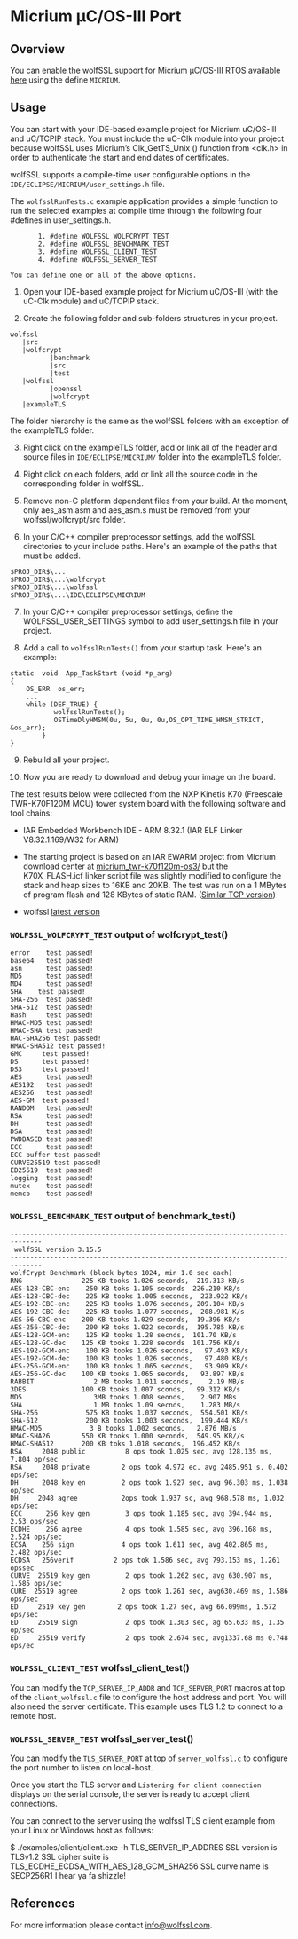 
# Micrium μC/OS-III Port
## Overview
You can enable the wolfSSL support for Micrium μC/OS-III RTOS available [here](http://www.micrium.com/) using the define `MICRIUM`.

## Usage

You can start with your IDE-based example project for Micrium uC/OS-III and uC/TCPIP stack. You must include the uC-Clk module into your project because wolfSSL uses Micrium’s Clk_GetTS_Unix () function from <clk.h> in order to authenticate the start and end dates of certificates.

wolfSSL supports a compile-time user configurable options in the `IDE/ECLIPSE/MICRIUM/user_settings.h` file.

The `wolfsslRunTests.c` example application provides a simple function to run the selected examples at compile time through the following four #defines in user_settings.h.

```
       1. #define WOLFSSL_WOLFCRYPT_TEST
       2. #define WOLFSSL_BENCHMARK_TEST
       3. #define WOLFSSL_CLIENT_TEST
       4. #define WOLFSSL_SERVER_TEST

You can define one or all of the above options.
```
1. Open your IDE-based example project for Micrium uC/OS-III (with the uC-Clk module) and uC/TCPIP stack.

2. Create the following folder and sub-folders structures in your project.
```
wolfssl
   |src
   |wolfcrypt
          |benchmark
          |src
          |test
   |wolfssl
          |openssl
          |wolfcrypt
   |exampleTLS
```
The folder hierarchy is the same as the wolfSSL folders with an exception of the exampleTLS folder.

3. Right click on the exampleTLS folder, add or link all of the header and source files in `IDE/ECLIPSE/MICRIUM/` folder into the exampleTLS folder.

4. Right click on each folders, add or link all the source code in the corresponding folder in wolfSSL.

5. Remove non-C platform dependent files from your build. At the moment, only aes_asm.asm and aes_asm.s must be removed from your wolfssl/wolfcrypt/src folder.

6. In your C/C++ compiler preprocessor settings, add the wolfSSL directories to your include paths.
Here's an example of the paths that must be added.
```
$PROJ_DIR$\...
$PROJ_DIR$\...\wolfcrypt
$PROJ_DIR$\...\wolfssl
$PROJ_DIR$\...\IDE\ECLIPSE\MICRIUM
```
7. In your C/C++ compiler preprocessor settings, define the WOLFSSL_USER_SETTINGS symbol to add user_settings.h file in your project.

8. Add a call to `wolfsslRunTests()` from your startup task. Here's an example:
```
static  void  App_TaskStart (void *p_arg)
{
    OS_ERR  os_err;
    ...
    while (DEF_TRUE) {
           wolfsslRunTests();
           OSTimeDlyHMSM(0u, 5u, 0u, 0u,OS_OPT_TIME_HMSM_STRICT, &os_err);
        }
}
```
9. Rebuild all your project.

10. Now you are ready to download and debug your image on the board.

The test results below were collected from the NXP Kinetis K70 (Freescale TWR-K70F120M MCU) tower system board with the following software and tool chains:

- IAR Embedded Workbench IDE - ARM 8.32.1 (IAR ELF Linker V8.32.1.169/W32 for ARM)

- The starting project is based on an IAR EWARM project from Micrium download center at [micrium_twr-k70f120m-os3/](https://www.micrium.com/download/micrium_twr-k70f120m-os3/) but the K70X_FLASH.icf linker script file was slightly modified to configure the stack and heap sizes to 16KB and 20KB. The test was run on a 1 MBytes of program flash and 128 KBytes of static RAM. ([Similar TCP version](https://www.micrium.com/download/twr-k70f120m_os3-tcpip-wifi-lib/))

- wolfssl [latest version](https://github.com/wolfSSL/wolfssl)


### `WOLFSSL_WOLFCRYPT_TEST` output of wolfcrypt_test()
```
error    test passed!
base64   test passed!
asn      test passed!
MD5      test passed!
MD4      test passed!
SHA    test passed!
SHA-256  test passed!
SHA-512  test passed!
Hash     test passed!
HMAC-MD5 test passed!
HMAC-SHA test passed!
HAC-SHA256 test passed!
HMAC-SHA512 test passed!
GMC     test passed!
DS      test passed!
DS3     test passed!
AES      test passed!
AES192   test passed!
AES256   test passed!
AES-GM  test passed!
RANDOM   test passed!
RSA      test passed!
DH       test passed!
DSA      test passed!
PWDBASED test passed!
ECC      test passed!
ECC buffer test passed!
CURVE25519 test passed!
ED25519  test passed!
logging  test passed!
mutex    test passed!
memcb    test passed!
```
### `WOLFSSL_BENCHMARK_TEST` output of benchmark_test()
```
------------------------------------------------------------------------------
 wolfSSL version 3.15.5
------------------------------------------------------------------------------
wolfCrypt Benchmark (block bytes 1024, min 1.0 sec each)
RNG               225 KB tooks 1.026 seconds,  219.313 KB/s
AES-128-CBC-enc    250 KB toks 1.105 seconds  226.210 KB/s
AES-128-CBC-dec    225 KB tooks 1.005 seconds,  223.922 KB/s
AES-192-CBC-enc    225 KB tooks 1.076 seconds, 209.104 KB/s
AES-192-CBC-dec    225 KB tooks 1.077 seconds,  208.981 K/s
AES-56-CBC-enc    200 KB tooks 1.029 seconds,  19.396 KB/s
AES-256-CBC-dec    200 KB toks 1.022 seconds,  195.785 KB/s
AES-128-GCM-enc    125 KB tooks 1.28 secnds,  101.70 KB/s
AES-128-GC-dec    125 KB tooks 1.228 seconds  101.756 KB/s
AES-192-GCM-enc    100 KB tooks 1.026 seconds,   97.493 KB/s
AES-192-GCM-dec    100 KB tooks 1.026 seconds,   97.480 KB/s
AES-256-GCM-enc    100 KB tooks 1.065 seconds,   93.909 KB/s
AES-256-GC-dec    100 KB tooks 1.065 seconds,   93.897 KB/s
RABBIT               2 MB tooks 1.011 seconds,    2.19 MB/s
3DES              100 KB tooks 1.007 sconds,   99.312 KB/s
MD5                  3MB tooks 1.008 seonds,    2.907 MBs
SHA                  1 MB tooks 1.09 secnds,    1.283 MB/s
SHA-256            575 KB tooks 1.037 seconds,  554.501 KB/s
SHA-512            200 KB tooks 1.003 seconds,  199.444 KB/s
HMAC-MD5            3 B tooks 1.002 seconds,   2.876 MB/s
HMAC-SHA26        550 KB tooks 1.000 seconds,  549.95 KB//s
HMAC-SHA512       200 KB toks 1.018 seconds,  196.452 KB/s
RSA     2048 public          8 ops took 1.025 sec, avg 128.135 ms, 7.804 op/sec
RSA     2048 private        2 ops took 4.972 ec, avg 2485.951 s, 0.402 ops/sec
DH      2048 key en         2 ops took 1.927 sec, avg 96.303 ms, 1.038 op/sec
DH     2048 agree           2ops took 1.937 sc, avg 968.578 ms, 1.032 ops/sec
ECC      256 key gen         3 ops took 1.185 sec, avg 394.944 ms, 2.53 ops/sec
ECDHE    256 agree           4 ops took 1.585 sec, avg 396.168 ms, 2.524 ops/sec
ECSA    256 sign            4 ops took 1.611 sec, avg 402.865 ms, 2.482 ops/sec
ECDSA   256verif          2 ops tok 1.586 sec, avg 793.153 ms, 1.261 opssec
CURVE  25519 key gen         2 ops took 1.262 sec, avg 630.907 ms, 1.585 ops/sec
CURE  25519 agree           2 ops took 1.261 sec, avg630.469 ms, 1.586 ops/sec
ED     2519 key gen        2 ops took 1.27 sec, avg 66.099ms, 1.572 ops/sec
ED     25519 sign            2 ops took 1.303 sec, ag 65.633 ms, 1.35 op/sec
ED     25519 verify          2 ops took 2.674 sec, avg1337.68 ms 0.748 ops/ec
```
### `WOLFSSL_CLIENT_TEST` wolfssl_client_test()

You can modify the `TCP_SERVER_IP_ADDR` and `TCP_SERVER_PORT` macros at top of the `client_wolfssl.c` file to configure the host address and port. You will also need the server certificate. This example uses TLS 1.2 to connect to a remote host.

### `WOLFSSL_SERVER_TEST` wolfssl_server_test()

You can modify the `TLS_SERVER_PORT` at top of `server_wolfssl.c` to configure the port number to listen on local-host.

Once you start the TLS server and `Listening for client connection` displays on the serial console, the server is ready to accept client connections.

You can connect to the server using the wolfssl TLS client example from your Linux or Windows host as follows:

$ ./examples/client/client.exe -h TLS_SERVER_IP_ADDRES
SSL version is TLSv1.2
SSL cipher suite is TLS_ECDHE_ECDSA_WITH_AES_128_GCM_SHA256
SSL curve name is SECP256R1
I hear ya fa shizzle!


## References

For more information please contact info@wolfssl.com.

